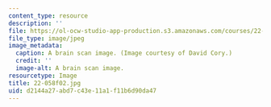 ```yaml
---
content_type: resource
description: ''
file: https://ol-ocw-studio-app-production.s3.amazonaws.com/courses/22-058-principles-of-medical-imaging-fall-2002/d2144a27abd7c43e11a1f11b6d90da47_22-058f02.jpg
file_type: image/jpeg
image_metadata:
  caption: A brain scan image. (Image courtesy of David Cory.)
  credit: ''
  image-alt: A brain scan image.
resourcetype: Image
title: 22-058f02.jpg
uid: d2144a27-abd7-c43e-11a1-f11b6d90da47
---
```

